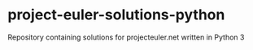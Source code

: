 # project-euler-solutions-python
Repository containing solutions for projecteuler.net written in Python 3
